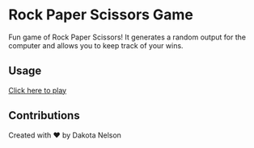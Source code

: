 # Rock Paper Scissors Game

Fun game of Rock Paper Scissors! It generates a random output for the computer and allows you to keep track of your wins. 

## Usage

[Click here to play](https://kotalilyy.github.io/rock-paper-scissors/)

## Contributions

Created with ❤️  by Dakota Nelson 
